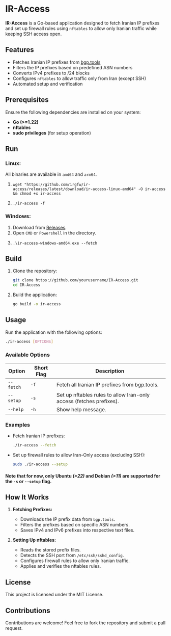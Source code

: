 # IR-Access

**IR-Access** is a Go-based application designed to fetch Iranian IP prefixes and set up firewall rules using `nftables` to allow only Iranian traffic while keeping SSH access open.

## Features

- Fetches Iranian IP prefixes from [bgp.tools](https://bgp.tools/table.jsonl)
- Filters the IP prefixes based on predefined ASN numbers
- Converts IPv4 prefixes to /24 blocks
- Configures `nftables` to allow traffic only from Iran (except SSH)
- Automated setup and verification

## Prerequisites

Ensure the following dependencies are installed on your system:

- **Go (>=1.22)**
- **nftables**
- **sudo privileges** (for setup operation)

## Run

### Linux:

All binaries are available in `amd64` and `arm64`.

1.
    ```
    wget "https://github.com/irgfw/ir-access/releases/latest/download/ir-access-linux-amd64" -O ir-access && chmod +x ir-access
    ```
2. 
    ```
    ./ir-access -f
    ```
    
### Windows:

1. Download from [Releases](https://github.com/irgfw/ir-access/releases/latest).
2. Open `CMD` or `Powershell` in the directory.
3.
    ```
    .\ir-access-windows-amd64.exe --fetch
    ```

## Build

1. Clone the repository:

    ```sh
    git clone https://github.com/yourusername/IR-Access.git
    cd IR-Access
    ```

2. Build the application:

    ```sh
    go build -o ir-access
    ```

## Usage

Run the application with the following options:

```sh
./ir-access [OPTIONS]
```

### Available Options

| Option   | Short Flag | Description                                                           |
|----------|------------|-----------------------------------------------------------------------|
| `--fetch` | `-f`       | Fetch all Iranian IP prefixes from bgp.tools.                        |
| `--setup` | `-s`       | Set up nftables rules to allow Iran-only access (fetches prefixes).  |
| `--help`  | `-h`       | Show help message.                                                   |

### Examples

- Fetch Iranian IP prefixes:

  ```sh
  ./ir-access --fetch
  ```

- Set up firewall rules to allow Iran-Only access (excluding SSH):

  ```sh
  sudo ./ir-access --setup
  ```

#### Note that for now, only Ubuntu _(>22)_ and Debian _(>11)_ are supported for the `-s` or `--setup` flag.

## How It Works

1. **Fetching Prefixes:**
    - Downloads the IP prefix data from `bgp.tools`.
    - Filters the prefixes based on specific ASN numbers.
    - Saves IPv4 and IPv6 prefixes into respective text files.

2. **Setting Up nftables:**
    - Reads the stored prefix files.
    - Detects the SSH port from `/etc/ssh/sshd_config`.
    - Configures firewall rules to allow only Iranian traffic.
    - Applies and verifies the nftables rules.

## License

This project is licensed under the MIT License.

## Contributions

Contributions are welcome! Feel free to fork the repository and submit a pull request.
